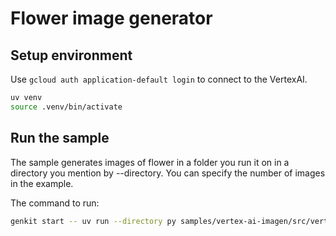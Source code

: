 # Flower image generator

## Setup environment
Use `gcloud auth application-default login` to connect to the VertexAI.

```bash
uv venv
source .venv/bin/activate
```

## Run the sample

The sample generates images of flower in a folder you run it on
in a directory you mention by --directory.
You can specify the number of images in the example.

The command to run:

```bash
genkit start -- uv run --directory py samples/vertex-ai-imagen/src/vertex-ai-imagen.py
```
